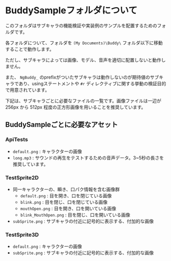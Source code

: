# BuddySampleフォルダについて

このフォルダはサブキャラの機能検証や実装例のサンプルを配置するためのフォルダです。

各フォルダについて、フォルダを `(My Documents)\Buddy\` フォルダ以下に移動することで動作します。

ただし、サブキャラによっては画像、モデル、音声を適切に配置しないと動作しません。

また、 `NgBuddy_` のprefixがついたサブキャラは動作しないのが期待値のサブキャラであり、usingステートメントや `#r` ディレクティブに関する挙動の検証目的で用意されています。


下記は、サブキャラごとに必要なファイルの一覧です。画像ファイルは一辺が 256px から 512px 程度の正方形画像を用いることを推奨しています。


## BuddySampleごとに必要なアセット

### ApiTests

- `default.png` : キャラクターの画像
- `long.mp3` : サウンドの再生をテストするための音声データ。3~5秒の長さを推奨しています。

### TestSprite2D

- 同一キャラクターの、瞬き、口パク情報を含む画像群
    - `default.png` : 目を開き、口を閉じている画像
    - `blink.png` : 目を閉じ、口を閉じている画像
    - `mouthOpen.png` : 目を開き、口を開いている画像
    - `blink_MouthOpen.png` : 目を閉じ、口を開いている画像
- `subSprite.png` : サブキャラの付近に記号的に表示する、付加的な画像

### TestSprite3D

- `default.png` : キャラクターの画像
- `subSprite.png` : サブキャラの付近に記号的に表示する、付加的な画像

